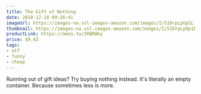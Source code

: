 ```yaml
---
title: The Gift of Nothing
date: 2018-12-18 09:26:41
imageUrl: https://images-na.ssl-images-amazon.com/images/I/51DrpLpUp1L._SY450_.jpg
thumbnail: https://images-na.ssl-images-amazon.com/images/I/51DrpLpUp1L._SR600,315_.jpg
productLink: https://amzn.to/2RBRWby
price: $9.43
tags:
- wtf
- funny
- cheap
---
```


Running out of gift ideas? Try buying nothing instead. It's literally an empty container. Because sometimes less is more.
